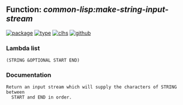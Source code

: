## Function: ***common-lisp:make-string-input-stream***
[![package](https://img.shields.io/badge/Package-COMMON--LISP-5f9ea0.svg?style=social&colorA=999999)](../) [![type](https://img.shields.io/badge/Type-Function-5f9ea0.svg?style=social&colorA=999999)](../#function) [![clhs](https://img.shields.io/badge/CLHS-MAKE--STRING--INPUT--STREAM-5f9ea0.svg?style=social&colorA=999999)](http://www.lispworks.com/documentation/HyperSpec/Body/f_mk_s_1.htm) [![github](https://img.shields.io/badge/GitHub-View_the_source-5f9ea0.svg?style=social&colorA=999999&logo=github)](https://github.com/sbcl/sbcl/blob/master/src/code/stream.lisp/) 
### Lambda list
```
(STRING &OPTIONAL START END)
```
### Documentation
```
Return an input stream which will supply the characters of STRING between
  START and END in order.
```
